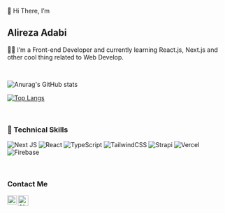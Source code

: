  👋 Hi There, I’m <h2>  Alireza Adabi</h2>
 
 👨‍💻 I’m a Front-end Developer and currently learning React.js, Next.js and other cool thing related to Web Develop.
 
 <br/>

![Anurag's GitHub stats](https://github-readme-stats.vercel.app/api?username=AlirezaAdabi&show_icons=true&theme=nightowl)
 
 
[![Top Langs](https://github-readme-stats.vercel.app/api/top-langs/?username=AlirezaAdabi&layout=compact&theme=nightowl)](https://github.com/anuraghazra/github-readme-stats)


 <br/>
<h3>
 💼 Technical Skills
</h3>

![Next JS](https://img.shields.io/badge/Next-black?style=for-the-badge&logo=next.js&logoColor=white)
![React](https://img.shields.io/badge/react-%2320232a.svg?style=for-the-badge&logo=react&logoColor=%2361DAFB)
![TypeScript](https://img.shields.io/badge/typescript-%23007ACC.svg?style=for-the-badge&logo=typescript&logoColor=white)
![TailwindCSS](https://img.shields.io/badge/tailwindcss-%2338B2AC.svg?style=for-the-badge&logo=tailwind-css&logoColor=white)
![Strapi](https://img.shields.io/badge/strapi-%232E7EEA.svg?style=for-the-badge&logo=strapi&logoColor=white)
![Vercel](https://img.shields.io/badge/vercel-%23000000.svg?style=for-the-badge&logo=vercel&logoColor=white)
![Firebase](https://img.shields.io/badge/Firebase-039BE5?style=for-the-badge&logo=Firebase&logoColor=white)
 
  <br/>
 <h3>

Contact Me
 
 </h3>

<a href="https://www.linkedin.com/in/alireza-adabi/"><img align="left" src="https://raw.githubusercontent.com/yushi1007/yushi1007/main/images/linkedin.svg" alt="Alireza | LinkedIn" width="21px"/></a>
<a href="mailto:alireza.adabi78@gmail.com"><img align="left" src="https://upload.wikimedia.org/wikipedia/commons/7/7e/Gmail_icon_%282020%29.svg" alt="ALireza | Gmail" width="24px"/></a>

<!---
AlirezaAdabi/AlirezaAdabi is a ✨ special ✨ repository because its `README.md` (this file) appears on your GitHub profile.
You can click the Preview link to take a look at your changes.
--->
